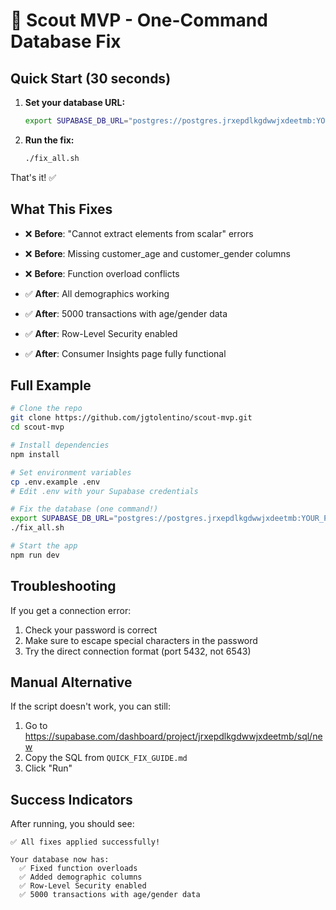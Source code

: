 # 🚀 Scout MVP - One-Command Database Fix

## Quick Start (30 seconds)

1. **Set your database URL:**
   ```bash
   export SUPABASE_DB_URL="postgres://postgres.jrxepdlkgdwwjxdeetmb:YOUR_PASSWORD@db.jrxepdlkgdwwjxdeetmb.supabase.co:5432/postgres"
   ```

2. **Run the fix:**
   ```bash
   ./fix_all.sh
   ```

That's it! ✅

## What This Fixes

- ❌ **Before**: "Cannot extract elements from scalar" errors
- ❌ **Before**: Missing customer_age and customer_gender columns
- ❌ **Before**: Function overload conflicts

- ✅ **After**: All demographics working
- ✅ **After**: 5000 transactions with age/gender data
- ✅ **After**: Row-Level Security enabled
- ✅ **After**: Consumer Insights page fully functional

## Full Example

```bash
# Clone the repo
git clone https://github.com/jgtolentino/scout-mvp.git
cd scout-mvp

# Install dependencies
npm install

# Set environment variables
cp .env.example .env
# Edit .env with your Supabase credentials

# Fix the database (one command!)
export SUPABASE_DB_URL="postgres://postgres.jrxepdlkgdwwjxdeetmb:YOUR_PASSWORD@db.jrxepdlkgdwwjxdeetmb.supabase.co:5432/postgres"
./fix_all.sh

# Start the app
npm run dev
```

## Troubleshooting

If you get a connection error:
1. Check your password is correct
2. Make sure to escape special characters in the password
3. Try the direct connection format (port 5432, not 6543)

## Manual Alternative

If the script doesn't work, you can still:
1. Go to https://supabase.com/dashboard/project/jrxepdlkgdwwjxdeetmb/sql/new
2. Copy the SQL from `QUICK_FIX_GUIDE.md`
3. Click "Run"

## Success Indicators

After running, you should see:
```
✅ All fixes applied successfully!

Your database now has:
  ✅ Fixed function overloads
  ✅ Added demographic columns
  ✅ Row-Level Security enabled
  ✅ 5000 transactions with age/gender data
```
